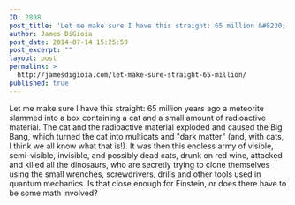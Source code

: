 ```yaml
---
ID: 2808
post_title: 'Let me make sure I have this straight: 65 million &#8230;'
author: James DiGioia
post_date: 2014-07-14 15:25:50
post_excerpt: ""
layout: post
permalink: >
  http://jamesdigioia.com/let-make-sure-straight-65-million/
published: true
---
```

Let me make sure I have this straight: 65 million years ago a meteorite slammed into a box containing a cat and a small amount of radioactive material. The cat and the radioactive material exploded and caused the Big Bang, which turned the cat into multicats and "dark matter" (and, with cats, I think we all know what that is!). It was then this endless army of visible, semi-visible, invisible, and possibly dead cats, drunk on red wine, attacked and killed all the dinosaurs, who are secretly trying to clone themselves using the small wrenches, screwdrivers, drills and other tools used in quantum mechanics. Is that close enough for Einstein, or does there have to be some math involved?